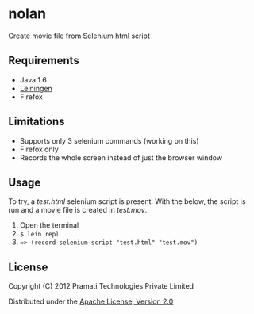 # nolan

Create movie file from Selenium html script

## Requirements

- Java 1.6
- [Leiningen](https://github.com/technomancy/leiningen/blob/master/README.md)
- Firefox

## Limitations

- Supports only 3 selenium commands (working on this)
- Firefox only
- Records the whole screen instead of just the browser window

## Usage

To try, a *test.html* selenium script is present. With the below, the
script is run and a movie file is created in *test.mov*.

1. Open the terminal
2. `$ lein repl`
3. `=> (record-selenium-script "test.html" "test.mov")`

## License

Copyright (C) 2012 Pramati Technologies Private Limited

Distributed under the [Apache License, Version 2.0](http://www.apache.org/licenses/LICENSE-2.0.html)


